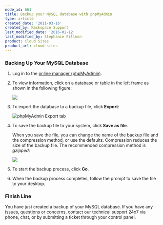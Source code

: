 ```yaml
---
node_id: 661
title: Backup your MySQL database with phpMyAdmin
type: article
created_date: '2011-03-16'
created_by: Rackspace Support
last_modified_date: '2016-01-12'
last_modified_by: Stephanie Fillmon
product: Cloud Sites
product_url: cloud-sites
---
```




### Backing Up Your MySQL Database

1. Log in to the [online manager (phpMyAdmin)](/how-to/rackspace-cloud-sites-essentials-phpmyadmin-database-management-interface).

2. To view information, click on a database or table in the left frame
   as shown in the following figure:

   ![](http://c5018549.r49.cf2.rackcdn.com/phpmyadmin-dbs.png)

3. To export the database to a backup file, click **Export**:

   ![phpMyAdmin Export tab](http://c5018549.r49.cf2.rackcdn.com/phpmyadmin-export.png)

4. To save the backup file to your system, click **Save as
   file**.

   When you save the file, you can change the name of the backup file and the
   compression method, or use the defaults. Compression reduces the size of the backup file.
   The recommended compression method is *gzipped*:

   ![](http://c5018549.r49.cf2.rackcdn.com/phpmyadmin-saveasfile.png)

5. To start the backup process, click **Go**.

6. When the backup process completes, follow the prompt to save the file to your desktop.


### Finish Line

You have just created a backup of your MySQL database. If you have any issues, questions or concerns,
contact our technical support 24x7 via phone, chat, or by submitting a ticket through your control panel.
